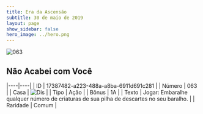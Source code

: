 ```yaml
---
title: Era da Ascensão
subtitle: 30 de maio de 2019
layout: page
show_sidebar: false
hero_image: ../hero.png
---
```


![063](https://cdn.keyforgegame.com/media/card_front/pt/435_063_V82MH9MVX6VC_pt.png)

## Não Acabei com Você

|----|----|
| ID | 17387482-a223-488a-a8ba-6911d691c281 |
| Número | 063 |
| Casa | ![Dis](https://archonarcana.com/images/thumb/e/e8/Dis.png/22px-Dis.png "Dis") |
| Tipo | Ação |
| Bônus | 1A |
| Texto | Jogar: Embaralhe qualquer número  de criaturas de sua pilha de descartes no seu baralho. |
| Raridade | Comum |

